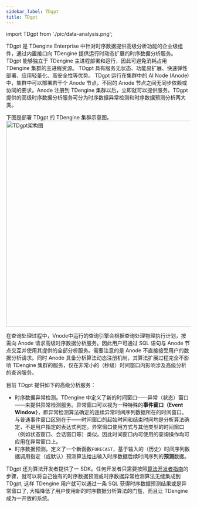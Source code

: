 ```yaml
---
sidebar_label: TDgpt
title: TDgpt
---
```


import TDgpt from './pic/data-analysis.png';


TDgpt 是 TDengine Enterprise 中针对时序数据提供高级分析功能的企业级组件，通过内置接口向 TDengine 提供运行时动态扩展的时序数据分析服务。TDgpt 能够独立于 TDengine 主进程部署和运行，因此可避免消耗占用 TDengine 集群的主进程资源。
TDgpt 具有服务无状态、功能易扩展、快速弹性部署、应用轻量化、高安全性等优势。
TDgpt 运行在集群中的 AI Node (Anode)中，集群中可以部署若干个 Anode 节点，不同的 Anode 节点之间无同步依赖或协同的要求。Anode 注册到 TDengine 集群以后，立即就可以提供服务。TDgpt 提供的高级时序数据分析服务可分为时序数据异常检测和时序数据预测分析两大类。

下图是部署 TDgpt 的 TDengine 集群示意图。
<img src={TDgpt} width="560" alt="TDgpt架构图" />

在查询处理过程中，Vnode中运行的查询引擎会根据查询处理物理执行计划，按需向 Anode 请求高级时序数据分析服务。因此用户可通过 SQL 语句与 Anode 节点交互并使用其提供的全部分析服务。需要注意的是 Anode 不直接接受用户的数据分析请求。同时 Anode 具备分析算法动态注册机制，其算法扩展过程完全不影响 TDengine 集群的服务，仅在非常小的（秒级）时间窗口内影响涉及高级分析的查询服务。

目前 TDgpt 提供如下的高级分析服务：
- 时序数据异常检测。TDengine 中定义了新的时间窗口——异常（状态）窗口——来提供异常检测服务。异常窗口可以视为一种特殊的**事件窗口（Event Window）**，即异常检测算法确定的连续异常时间序列数据所在的时间窗口。与普通事件窗口区别在于——时间窗口的起始时间和结束时间均是分析算法确定，不是用户指定的表达式判定。异常窗口使用方式与其他类型的时间窗口（例如状态窗口、会话窗口等）类似。因此时间窗口内可使用的查询操作均可应用在异常窗口上。
- 时序数据预测。定义了一个新函数`FORECAST`，基于输入的（历史）时间序列数据调用指定（或默认）预测算法给出输入时序数据后续时间序列的**预测**数据。

TDgpt 还为算法开发者提供了一 SDK。任何开发者只需要按照[算法开发者指南](./dev)的步骤，就可以将自己独有的时序数据预测或时序数据异常检测算法无缝集成到 TDgpt, 这样 TDengine 用户就可以通过一条 SQL 获得时序数据预测结果或是异常窗口了, 大幅降低了用户使用新的时序数据分析算法的门槛，而且让 TDengine 成为一开放的系统。



